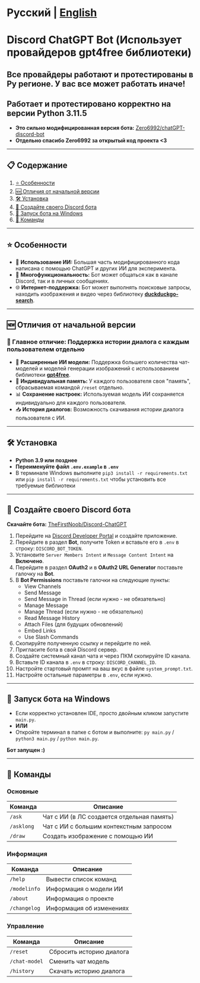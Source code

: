 # Русский | [English](README_EN.md)

# Discord ChatGPT Bot (Использует провайдеров gpt4free библиотеки)

## Все провайдеры работают и протестированы в Ру регионе. У вас все может работать иначе!
## Работает и протестировано корректно на версии Python 3.11.5

* **Это сильно модифицированная версия бота:** [Zero6992/chatGPT-discord-bot](https://github.com/Zero6992/chatGPT-discord-bot)
* **Отдельно спасибо Zero6992 за открытый код проекта <3**

---

## 📋 Содержание

1. [⭐️ Особенности](#%EF%B8%8F-особенности)
2. [🆕 Отличия от начальной версии](#-отличия-от-начальной-версии)
3. [🛠️ Установка](#%EF%B8%8F-установка)
4. [🔨 Создайте своего Discord бота](#-создайте-своего-discord-бота)
5. [🚀 Запуск бота на Windows](#-запуск-бота-на-windows)
6. [📝 Команды](#-команды)

---

## ⭐️ Особенности

* 🧠 **Использование ИИ:** Большая часть модифицированного кода написана с помощью ChatGPT и других ИИ для эксперимента.
* 💬 **Многофункциональность:** Бот может общаться как в канале Discord, так и в личных сообщениях.
* 🌐 **Интернет-поддержка:** Бот может выполнять поисковые запросы, находить изображения и видео через библиотеку **[duckduckgo-search](https://github.com/deedy5/duckduckgo_search)**.

---

## 🆕 Отличия от начальной версии

### 🔹 Главное отличие: Поддержка истории диалога с каждым пользователем отдельно

* 🧠 **Расширенные ИИ модели:** Поддержка большего количества чат-моделей и моделей генерации изображений с использованием библиотеки **[gpt4free](https://github.com/xtekky/gpt4free)**.
* 💾 **Индивидуальная память:** У каждого пользователя своя "память", сбрасываемая командой `/reset` отдельно.
* 📊 **Сохранение настроек:** Используемая модель ИИ сохраняется индивидуально для каждого пользователя.
* 📥 **История диалогов:** Возможность скачивания истории диалога пользователя с ИИ.

---

## 🛠️ Установка

* **Python 3.9 или позднее**
* **Переименуйте файл `.env.example` в `.env`**
* В терминале Windows выполните `pip3 install -r requirements.txt` или `pip install -r requirements.txt` чтобы установить все требуемые библиотеки

---

## 🔨 Создайте своего Discord бота

**Скачайте бота:** [TheFirstNoob/Discord-ChatGPT](https://github.com/TheFirstNoob/Discord-ChatGPT/archive/refs/heads/main.zip)

1. Перейдите на [Discord Developer Portal](https://discord.com/developers/applications) и создайте приложение.
2. Перейдите в раздел **Bot**, получите Token и вставьте его в `.env` в строку: `DISCORD_BOT_TOKEN`.
3. Установите `Server Members Intent` и `Message Content Intent` на **Включено**.
4. Перейдите в раздел **OAuth2** и в **OAuth2 URL Generator** поставьте галочку на **Bot**.
5. В **Bot Permissions** поставьте галочки на следующие пункты:
   - View Channels
   - Send Message
   - Send Message in Thread (если нужно - не обязательно)
   - Manage Message
   - Manage Thread (если нужно - не обязательно)
   - Read Message History
   - Attach Files (для будущих обновлений)
   - Embed Links
   - Use Slash Commands
6. Скопируйте полученную ссылку и перейдите по ней.
7. Пригласите бота в свой Discord сервер.
8. Создайте системный канал чата и через ПКМ скопируйте ID канала.
9. Вставьте ID канала в `.env` в строку: `DISCORD_CHANNEL_ID`.
10. Настройте стартовый промпт на ваш вкус в файле `system_prompt.txt`.
11. Настройте остальные параметры в `.env`, если нужно.

---

## 🚀 Запуск бота на Windows

* Если корректно установлен IDE, просто двойным кликом запустите `main.py`.
* **ИЛИ**
* Откройте терминал в папке с ботом и выполните: `py main.py` / `python3 main.py` / `python main.py`.

**Бот запущен :)**

---

## 📝 Команды

### Основные
| Команда        | Описание                                  |
|----------------|-------------------------------------------|
| `/ask`         | Чат с ИИ (в ЛС создается отдельная память) |
| `/asklong`     | Чат с ИИ с большим контекстным запросом     |
| `/draw`        | Создать изображение с помощью ИИ           |

### Информация
| Команда        | Описание                                  |
|----------------|-------------------------------------------|
| `/help`        | Вывести список команд                    | 
| `/modelinfo`   | Информация о модели ИИ                   |
| `/about`       | Информация о проекте                     |
| `/changelog`  | Информация об изменениях                |

### Управление
| Команда        | Описание                                  |
|----------------|-------------------------------------------|
| `/reset`       | Сбросить историю диалога                 |
| `/chat-model` | Сменить чат модель                     |
| `/history`     | Скачать историю диалога                  | 
